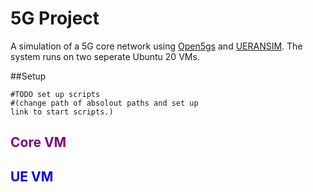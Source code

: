 # 5G Project

A simulation of a 5G core network using [Open5gs](https://open5gs.org/open5gs/about/) and [UERANSIM](https://github.com/aligungr/UERANSIM). The system runs on two seperate Ubuntu 20 VMs.

##Setup 
```
#TODO set up scripts 
#(change path of absolout paths and set up 
link to start scripts.)
```

## <span style="color: Purple;">Core VM</span>



## <span style="color: Blue;">UE VM</span>

